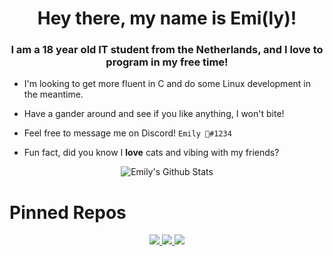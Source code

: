 <h1 align="center">Hey there, my name is Emi(ly)!</h1>
<h3 align="center">I am a 18 year old IT student from the Netherlands, and I love to program in my free time!</h3>

- I'm looking to get more fluent in C and do some Linux development in the meantime.

- Have a gander around and see if you like anything, I won't bite!

- Feel free to message me on Discord! `Emily 🎀#1234`

- Fun fact, did you know I **love** cats and vibing with my friends?

<p align="center"><img alt="Emily's Github Stats" src="https://github-readme-stats.vercel.app/api?username=liveemily&show_icons=true&include_all_commits=true&hide_border=true&theme=gruvbox" /></p>

# Pinned Repos

<p align="center">
<a href="https://github.com/LiveEmily/KrulTepasBot">
  <img src="https://github-readme-stats.vercel.app/api/pin/?username=liveemily&repo=KrulTepasBot&hide_border=true&theme=gruvbox" />
</a>
  
<a href="https://github.com/LiveEmily/AltMon">
  <img src="https://github-readme-stats.vercel.app/api/pin/?username=liveemily&repo=AltMon&hide_border=true&theme=gruvbox" />
</a>

<a href="https://github.com/LiveEmily/nextpad">
  <img src="https://github-readme-stats.vercel.app/api/pin/?username=liveemily&repo=nextpad&hide_border=true&theme=gruvbox" />
</a>
</p>
